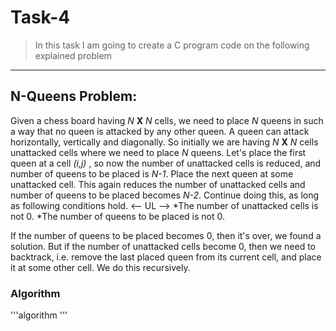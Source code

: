 # Task-4
<!-- Blockquote -->
>In this task I am going to create a C program code on the following explained problem
<!-- Horizontal Rule -->
---
## N-Queens Problem:
<!-- Strong --><!-- Italics -->
Given a chess board having *N* **X** *N* cells, we need to place *N* queens in such a way that no queen is attacked by any other queen. A queen can attack horizontally, vertically and diagonally.
So initially we are having *N* **X** *N* cells unattacked cells where we need to place *N* queens. Let's place the first queen at a cell *(i,j)* , so now the number of unattacked cells is reduced, and number of queens to be placed is *N-1*. Place the next queen at some unattacked cell. This again reduces the number of unattacked cells and number of queens to be placed becomes *N-2*. Continue doing this, as long as following conditions hold.
<-- UL -->
*The number of unattacked cells is not 0.
*The number of queens to be placed is not 0.

If the number of queens to be placed becomes 0, then it's over, we found a solution. But if the number of unattacked cells become 0, then we need to backtrack, i.e. remove the last placed queen from its current cell, and place it at some other cell. We do this recursively.

### Algorithm
<!-- Github Markdown -->
<!-- Code Blocks -->
'''algorithm
'''
